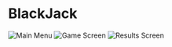 # BlackJack

![Main Menu](.images/main-menu.png)
![Game Screen](.images/game-screen.png)
![Results Screen](.images/results-screen.png)
